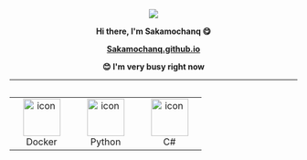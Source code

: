 <p align="center">
  <img src="https://komarev.com/ghpvc/?username=Sakamochanq">
</p>

**<p align="center">Hi there, I'm Sakamochanq 😋</p>**

**<p align="center">[Sakamochanq.github.io](https://sakamochanq.github.io/)</p>**

 **<p align="center">😊 I'm very busy right now</p>**

---

<div style="display: flex; align-items: flex-start; align: center">
  <table align="center">
    <tr>
      <!--------------------------------------->
      <td align="center" width="96">
        <a href="#">
          <img src="https://techstack-generator.vercel.app/docker-icon.svg" alt="icon" width="65" height="65" />
        </a><br>Docker
      </td>
      <!--------------------------------------->
      <td align="center" width="96">
        <a href="#">
          <img src="https://techstack-generator.vercel.app/python-icon.svg" alt="icon" width="65" height="65" />
        </a><br>Python
      </td>
      <!--------------------------------------->
      <td align="center" width="96">
        <a href="#">
          <img src="https://techstack-generator.vercel.app/csharp-icon.svg" alt="icon" width="65" height="65" />
        </a><br>C#
      </td>
      <!--------------------------------------->
    </tr>
  </table>
</div>
<!--

```mermaid
graph LR

  %%{init: {"theme" : "dark" }}%%

  subgraph "User"

    A-1[Sakamochanq]

  end
```

-->
